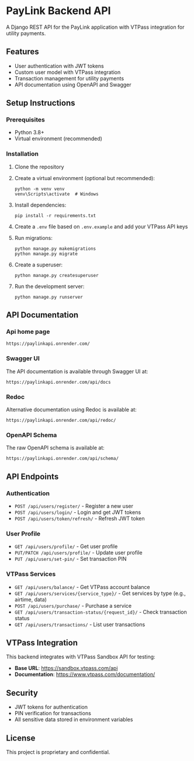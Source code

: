 # PayLink Backend API

A Django REST API for the PayLink application with VTPass integration for utility payments.

## Features

- User authentication with JWT tokens
- Custom user model with VTPass integration
- Transaction management for utility payments
- API documentation using OpenAPI and Swagger

## Setup Instructions

### Prerequisites

- Python 3.8+
- Virtual environment (recommended)

### Installation

1. Clone the repository
2. Create a virtual environment (optional but recommended):
   ```
   python -m venv venv
   venv\Scripts\activate  # Windows
   ```

3. Install dependencies:
   ```
   pip install -r requirements.txt
   ```

4. Create a `.env` file based on `.env.example` and add your VTPass API keys

5. Run migrations:
   ```
   python manage.py makemigrations
   python manage.py migrate
   ```

6. Create a superuser:
   ```
   python manage.py createsuperuser
   ```

7. Run the development server:
   ```
   python manage.py runserver
   ```

## API Documentation

### Api home page

```
https://paylinkapi.onrender.com/
```

### Swagger UI

The API documentation is available through Swagger UI at:

```
https://paylinkapi.onrender.com/api/docs
```

### Redoc

Alternative documentation using Redoc is available at:

```
https://paylinkapi.onrender.com/api/redoc/
```

### OpenAPI Schema

The raw OpenAPI schema is available at:

```
https://paylinkapi.onrender.com/api/schema/
```

## API Endpoints

### Authentication

- `POST /api/users/register/` - Register a new user
- `POST /api/users/login/` - Login and get JWT tokens
- `POST /api/users/token/refresh/` - Refresh JWT token

### User Profile

- `GET /api/users/profile/` - Get user profile
- `PUT/PATCH /api/users/profile/` - Update user profile
- `PUT /api/users/set-pin/` - Set transaction PIN

### VTPass Services

- `GET /api/users/balance/` - Get VTPass account balance
- `GET /api/users/services/{service_type}/` - Get services by type (e.g., airtime, data)
- `POST /api/users/purchase/` - Purchase a service
- `GET /api/users/transaction-status/{request_id}/` - Check transaction status
- `GET /api/users/transactions/` - List user transactions

## VTPass Integration

This backend integrates with VTPass Sandbox API for testing:

- **Base URL**: https://sandbox.vtpass.com/api
- **Documentation**: https://www.vtpass.com/documentation/

## Security

- JWT tokens for authentication
- PIN verification for transactions
- All sensitive data stored in environment variables

## License

This project is proprietary and confidential.
